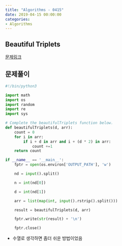 ```yaml
---
title: "Algorithms - 0415"
date: 2019-04-15 00:00:00
categories:
- Algorithms
---
```


## Beautiful Triplets
[문제링크](https://www.hackerrank.com/challenges/beautiful-triplets/problem)

## 문제풀이
```python
#!/bin/python3

import math
import os
import random
import re
import sys

# Complete the beautifulTriplets function below.
def beautifulTriplets(d, arr):
    count = 0
    for i in arr:
        if i + d in arr and i + (d * 2) in arr:
            count +=1
    return count

if __name__ == '__main__':
    fptr = open(os.environ['OUTPUT_PATH'], 'w')

    nd = input().split()

    n = int(nd[0])

    d = int(nd[1])

    arr = list(map(int, input().rstrip().split()))

    result = beautifulTriplets(d, arr)

    fptr.write(str(result) + '\n')

    fptr.close()

```

- 수열로 생각하면 좀더 쉬운 방법이었음

